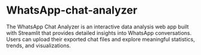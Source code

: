 # WhatsApp-chat-analyzer
The WhatsApp Chat Analyzer is an interactive data analysis web app built with Streamlit that provides detailed insights into WhatsApp conversations. Users can upload their exported chat files and explore meaningful statistics, trends, and visualizations.
